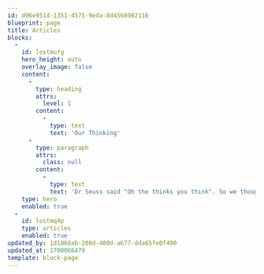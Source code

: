 ```yaml
---
id: d96e951d-1351-4575-9eda-8d4568982116
blueprint: page
title: Articles
blocks:
  -
    id: lostmufg
    hero_height: auto
    overlay_image: false
    content:
      -
        type: heading
        attrs:
          level: 1
        content:
          -
            type: text
            text: 'Our Thinking'
      -
        type: paragraph
        attrs:
          class: null
        content:
          -
            type: text
            text: 'Dr Seuss said "Oh the thinks you think". So we thought about it and decided to write down our thinking. These articles represent decades of combined experience in the web and mobile industry.'
    type: hero
    enabled: true
  -
    id: lostmq4p
    type: articles
    enabled: true
updated_by: 1d1068ab-208d-480d-a677-dda65fe0f490
updated_at: 1700066479
template: block-page
---
```

